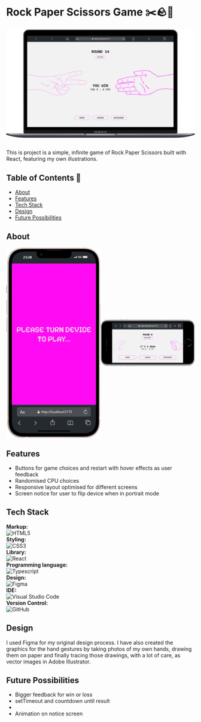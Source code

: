 # Rock Paper Scissors Game ✂️🪨📃

<div style="display: flex; justify-content: center;">
  <img src="./public/img/Macbook-Air-localhost.png" alt="Project Screenshot">
</div>
<br/>
<p>This is project is a simple, infinite game of Rock Paper Scissors built with React, featuring my own illustrations.</p>

## Table of Contents 📑

- [About](#about)
- [Features](#features)
- [Tech Stack](#tech-stack)
- [Design](#design)
- [Future Possibilities](#future-possibilities)

## About
<div style="display: grid; grid-template-columns: 1fr 1fr; align-items: center; width: 100%">
    <img src="./public/img/notice-screen.png">
    <img src="./public/img/landscape.png">
</div>

## Features
<ul>
    <li>Buttons for game choices and restart with hover effects as user feedback</li>
    <li>Randomised CPU choices</li>
    <li>Responsive layout optimised for different screens</li>
    <li>Screen notice for user to flip device when in portrait mode</li>
</ul>

## Tech Stack

**Markup:**  
![HTML5](https://img.shields.io/badge/html5-%23E34F26.svg?style=for-the-badge&logo=html5&logoColor=white)  
**Styling:**  
![CSS3](https://img.shields.io/badge/css3-%231572B6.svg?style=for-the-badge&logo=css3&logoColor=white)  
**Library:**  
![React](https://img.shields.io/badge/React-20232A?style=for-the-badge&logo=react&logoColor=61DAFB)  
**Programming language:**  
![Typescript](https://img.shields.io/badge/TypeScript-007ACC?style=for-the-badge&logo=typescript&logoColor=white)  
**Design:**  
![Figma](https://img.shields.io/badge/Figma-F24E1E?style=for-the-badge&logo=figma&logoColor=white)  
**IDE:**  
![Visual Studio Code](https://img.shields.io/badge/Visual%20Studio%20Code-0078d7.svg?style=for-the-badge&logo=visual-studio-code&logoColor=white)  
**Version Control:**  
![GitHub](https://img.shields.io/badge/github-%23121011.svg?style=for-the-badge&logo=github&logoColor=white)  


## Design

I used Figma for my original design process. I have also created the graphics for the hand gestures by taking photos of my own hands, drawing them on paper and finally tracing those drawings, with a lot of care, as vector images in Adobe Illustrator.

## Future Possibilities 

<ul>
    <li>Bigger feedback for win or loss</li>
    <li>setTimeout and countdown until result<li/>
    <li>Animation on notice screen</li>
<ul/>